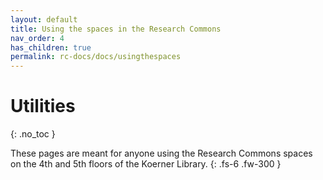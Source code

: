 ```yaml
---
layout: default
title: Using the spaces in the Research Commons
nav_order: 4
has_children: true
permalink: rc-docs/docs/usingthespaces
---
```


# Utilities
{: .no_toc }

These pages are meant for anyone using the Research Commons spaces on the 4th and 5th floors of the Koerner Library. 
{: .fs-6 .fw-300 }

